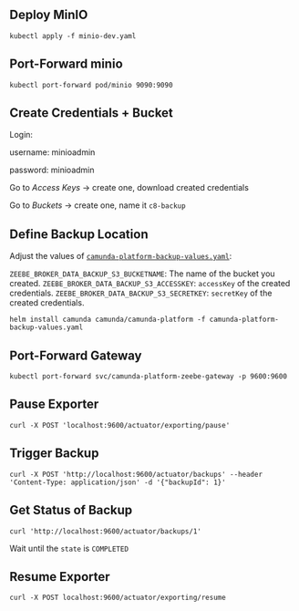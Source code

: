 ## Deploy MinIO

```shell
kubectl apply -f minio-dev.yaml
```

## Port-Forward minio

```shell
kubectl port-forward pod/minio 9090:9090
```

## Create Credentials + Bucket

Login:

username: minioadmin

password: minioadmin

Go to _Access Keys_ -> create one, download created credentials

Go to _Buckets_ -> create one, name it `c8-backup`

## Define Backup Location

Adjust the values of [`camunda-platform-backup-values.yaml`](./camunda-platform-backup-values.yaml):

`ZEEBE_BROKER_DATA_BACKUP_S3_BUCKETNAME`: The name of the bucket you created.
`ZEEBE_BROKER_DATA_BACKUP_S3_ACCESSKEY`: `accessKey` of the created credentials.
`ZEEBE_BROKER_DATA_BACKUP_S3_SECRETKEY`: `secretKey` of the created credentials.

```shell
helm install camunda camunda/camunda-platform -f camunda-platform-backup-values.yaml
```

## Port-Forward Gateway

```shell
kubectl port-forward svc/camunda-platform-zeebe-gateway -p 9600:9600
```

## Pause Exporter

```shell
curl -X POST 'localhost:9600/actuator/exporting/pause'
```

## Trigger Backup

```shell
curl -X POST 'http://localhost:9600/actuator/backups' --header 'Content-Type: application/json' -d '{"backupId": 1}'
```

## Get Status of Backup

```shell
curl 'http://localhost:9600/actuator/backups/1'
```
Wait until the `state` is `COMPLETED` 

## Resume Exporter

```shell
curl -X POST localhost:9600/actuator/exporting/resume
```

